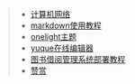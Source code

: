> - [计算机网络](https://bin-sites.pages.dev/net)
> - [markdown使用教程](https://bin-sites.pages.dev/markdown-doc)
> - [onelight主题](https://bin-sites.pages.dev/onelight)
> - [yuque在线编辑器](https://bin-sites.pages.dev/yuque)
> - [图书借阅管理系统部署教程](https://bin-sites.pages.dev/book)
> - [赞赏](https://bin-sites.pages.dev/sponsor)
